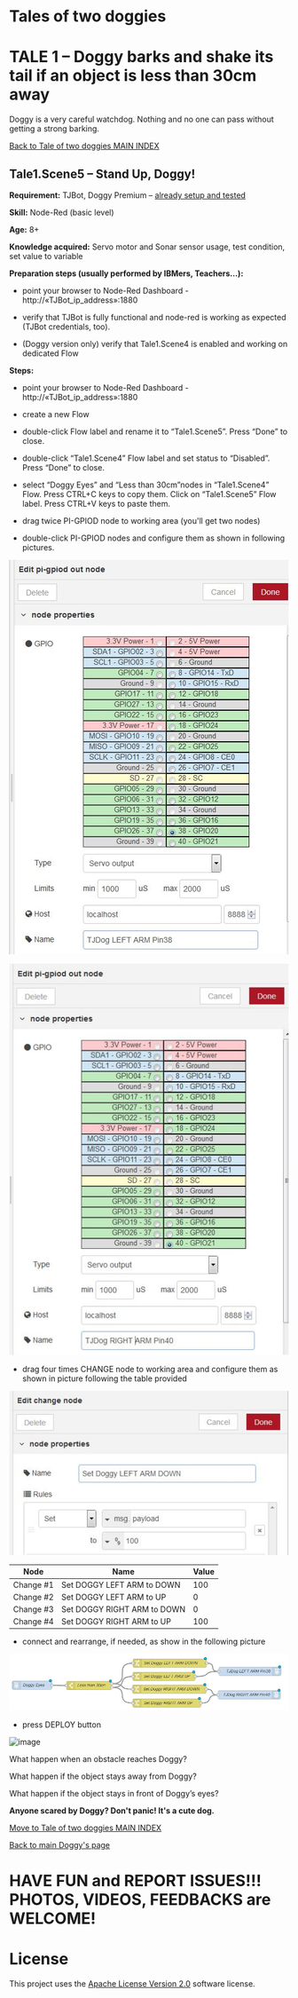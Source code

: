 # Tales of two doggies
# TALE 1 – Doggy barks and shake its tail if an object is less than 30cm away
Doggy is a very careful watchdog. Nothing and no one can pass without getting a strong barking.

[Back to Tale of two doggies MAIN INDEX](Tales%20of%20two%20doggies.md)

## Tale1.Scene5 – Stand Up, Doggy!

**Requirement:** TJBot, Doggy Premium – [already setup and tested](https://github.com/fmanclossi/TJBot-playbook/blob/master/examples/Doggy/Setup%20Doggy%20and%20Test%20features.md)

**Skill:** Node-Red (basic level)

**Age:** 8+

**Knowledge acquired:** Servo motor and Sonar sensor usage, test condition, set value to variable

**Preparation steps (usually performed by IBMers, Teachers…):**

* point your browser to Node-Red Dashboard - http://«TJBot_ip_address»:1880

* verify that TJBot is fully functional and node-red is working as expected (TJBot credentials, too).

* (Doggy version only) verify that Tale1.Scene4 is enabled and working on dedicated Flow

**Steps:**

* point your browser to Node-Red Dashboard - http://«TJBot_ip_address»:1880

* create a new Flow

* double-click Flow label and rename it to “Tale1.Scene5”. Press “Done” to close.

* double-click “Tale1.Scene4” Flow label and set status to “Disabled”. Press “Done” to close.

* select “Doggy Eyes” and “Less than 30cm”nodes in “Tale1.Scene4” Flow. Press CTRL+C keys to copy them. Click on “Tale1.Scene5” Flow label. Press CTRL+V keys to paste them.

* drag twice PI-GPIOD node to working area (you'll get two nodes)

* double-click PI-GPIOD nodes and configure them as shown in following pictures.
   
![Configure LEFT ARM](https://github.com/fmanclossi/TJBot-playbook/blob/master/examples/Doggy/Media/9b-Setup%20front%20legs%20flow%20-%20configure%20left%20arm%20servo%20motor.jpg)
   
![Configure RIGHT ARM](https://github.com/fmanclossi/TJBot-playbook/blob/master/examples/Doggy/Media/9b-Setup%20front%20legs%20flow%20-%20configure%20right%20arm%20servo%20motor.jpg)
     
* drag four times CHANGE node to working area and configure them as shown in picture following the table provided

![Configure CHANGE LEFT ARM DOWN ](https://github.com/fmanclossi/TJBot-playbook/blob/master/examples/Doggy/Media/Tales/t01s50.Doggy.Set.CHANGE.Node.LEFT.ARM.DOWN.jpg)
   
Node | Name | Value
---- | ---- | -----
Change #1 | Set DOGGY LEFT ARM to DOWN | 100
Change #2 | Set DOGGY LEFT ARM to UP | 0
Change #3 | Set DOGGY RIGHT ARM to DOWN | 0
Change #4 | Set DOGGY RIGHT ARM to UP | 100
           
* connect and rearrange, if needed, as show in the following picture

![image]( https://github.com/fmanclossi/TJBot-playbook/blob/master/examples/Doggy/Media/Tales/t01s51.Doggy.StandUP.Flow.jpg)

* press DEPLOY button

![image](https://github.com/fmanclossi/TJBot-playbook/blob/master/examples/Doggy/Media/Tales/t01s05.StandUp.Doggy.animated.gif)

What happen when an obstacle reaches Doggy?

What happen if the object stays away from Doggy?

What happen if the object stays in front of Doggy’s eyes?

**Anyone scared by Doggy? Don't panic! It's a cute dog.**

[Move to Tale of two doggies MAIN INDEX](Tales%20of%20two%20doggies.md)

[Back to main Doggy's page](https://github.com/fmanclossi/TJBot-playbook/tree/master/examples/Doggy)

# HAVE FUN and REPORT ISSUES!!! PHOTOS, VIDEOS, FEEDBACKS are WELCOME!

# License  
This project uses the [Apache License Version 2.0](../../LICENSE) software license.  

